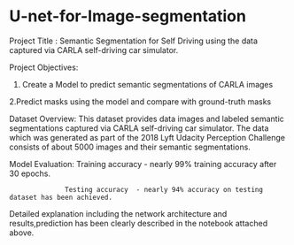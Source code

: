 # U-net-for-Image-segmentation

Project Title : Semantic Segmentation for Self Driving using the data captured via CARLA  self-driving car simulator.

Project Objectives:

1. Create a Model to predict semantic segmentations of CARLA images
 
2.Predict masks using the model and compare with ground-truth masks

Dataset Overview: This dataset provides data images and labeled semantic segmentations captured via CARLA self-driving car simulator. 
The data which was generated as part of the 2018 Lyft Udacity Perception Challenge consists of about 5000 images and their semantic segmentations.

Model Evaluation: Training accuracy - nearly 99% training accuracy after 30 epochs.

                  Testing accuracy  - nearly 94% accuracy on testing dataset has been achieved.
                  
Detailed explanation including the network architecture and results,prediction has been clearly described in the notebook attached above.                  
                  
                  
